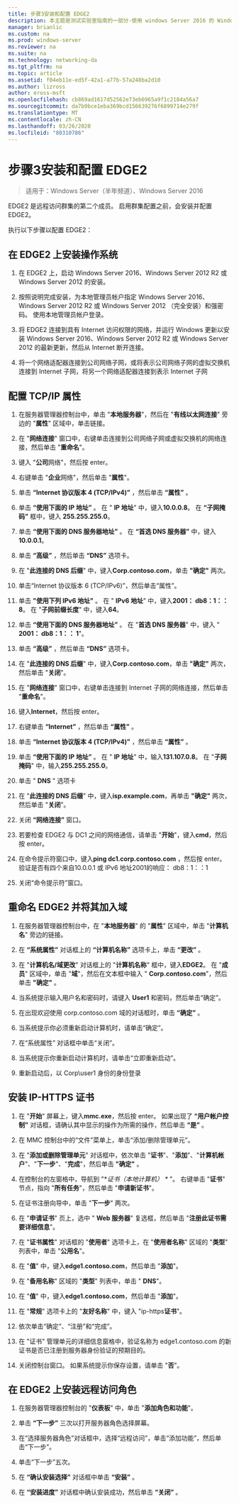 ```yaml
---
title: 步骤3安装和配置 EDGE2
description: 本主题是测试实验室指南的一部分-使用 windows Server 2016 的 Windows NLB 在群集中演示 DirectAccess
manager: brianlic
ms.custom: na
ms.prod: windows-server
ms.reviewer: na
ms.suite: na
ms.technology: networking-da
ms.tgt_pltfrm: na
ms.topic: article
ms.assetid: f04eb11e-ed5f-42a1-a77b-57a248ba2d10
ms.author: lizross
author: eross-msft
ms.openlocfilehash: cb869ad1617d52562e73eb6965a9f1c2184a56a7
ms.sourcegitcommit: da7b9bce1eba369bcd156639276f6899714e279f
ms.translationtype: MT
ms.contentlocale: zh-CN
ms.lasthandoff: 03/26/2020
ms.locfileid: "80310786"
---
```

# <a name="step-3-install-and-configure-edge2"></a>步骤3安装和配置 EDGE2

>适用于：Windows Server（半年频道）、Windows Server 2016

EDGE2 是远程访问群集的第二个成员。 启用群集配置之前，会安装并配置 EDGE2。

执行以下步骤以配置 EDGE2：

## <a name="install-the-operating-system-on-edge2"></a><a name="installOS"></a>在 EDGE2 上安装操作系统  
  
1.  在 EDGE2 上，启动 Windows Server 2016、Windows Server 2012 R2 或 Windows Server 2012 的安装。  
  
2.  按照说明完成安装，为本地管理员帐户指定 Windows Server 2016、Windows Server 2012 R2 或 Windows Server 2012 （完全安装）和强密码。 使用本地管理员帐户登录。  
  
3.  将 EDGE2 连接到具有 Internet 访问权限的网络，并运行 Windows 更新以安装 Windows Server 2016、Windows Server 2012 R2 或 Windows Server 2012 的最新更新，然后从 Internet 断开连接。  
  
4.  将一个网络适配器连接到公司网络子网，或将表示公司网络子网的虚拟交换机连接到 Internet 子网，将另一个网络适配器连接到表示 Internet 子网  
  
## <a name="configure-tcpip-properties"></a><a name="TCP"></a>配置 TCP/IP 属性  
  
1.  在服务器管理器控制台中，单击 "**本地服务器**"，然后在 "**有线以太网连接**" 旁边的 "**属性**" 区域中，单击链接。  
  
2.  在 "**网络连接**" 窗口中，右键单击连接到公司网络子网或虚拟交换机的网络连接，然后单击 "**重命名**"。  
  
3.  键入 "**公司**网络"，然后按 enter。  
  
4.  右键单击 "**企业**网络"，然后单击 "**属性**"。  
  
5.  单击 **“Internet 协议版本 4 (TCP/IPv4)”** ，然后单击 **“属性”** 。  
  
6.  单击 **“使用下面的 IP 地址”** 。 在 " **IP 地址**" 中，键入**10.0.0.8**。 在 **“子网掩码”** 框中，键入 **255.255.255.0**。  
  
7.  单击 **“使用下面的 DNS 服务器地址”** 。 在 **“首选 DNS 服务器”** 中，键入 **10.0.0.1**。  
  
8.  单击 **“高级”** ，然后单击 **“DNS”** 选项卡。  
  
9. 在 "**此连接的 DNS 后缀**" 中，键入**Corp.contoso.com**，单击 **"确定"** 两次。  
  
10. 单击“Internet 协议版本 6 (TCP/IPv6)”，然后单击“属性”。  
  
11. 单击 **"使用下列 IPv6 地址"** 。 在 " **IPv6 地址**" 中，键入**2001： db8：1：： 8**。 在 "**子网前缀长度**" 中，键入**64**。  
  
12. 单击 **“使用下面的 DNS 服务器地址”** 。 在 "**首选 DNS 服务器**" 中，键入 " **2001： db8：1：： 1**"。  
  
13. 单击 **“高级”** ，然后单击 **“DNS”** 选项卡。  
  
14. 在 "**此连接的 DNS 后缀**" 中，键入**Corp.contoso.com**，单击 **"确定"** 两次，然后单击 "**关闭**"。  
  
15. 在 "**网络连接**" 窗口中，右键单击连接到 Internet 子网的网络连接，然后单击 "**重命名**"。  
  
16. 键入**Internet**，然后按 enter。  
  
17. 右键单击 **“Internet”** ，然后单击 **“属性”** 。  
  
18. 单击 **“Internet 协议版本 4 (TCP/IPv4)”** ，然后单击 **“属性”** 。  
  
19. 单击 **“使用下面的 IP 地址”** 。 在 " **IP 地址**" 中，输入**131.107.0.8**。 在 "**子网掩码**" 中，输入**255.255.255.0**。  
  
20. 单击 " **DNS** " 选项卡  
  
21. 在 "**此连接的 DNS 后缀**" 中，键入**isp.example.com**，再单击 **"确定"** 两次，然后单击 "**关闭**"。  
  
22. 关闭 **“网络连接”** 窗口。  
  
23. 若要检查 EDGE2 与 DC1 之间的网络通信，请单击 "**开始**"，键入**cmd**，然后按 enter。  
  
24. 在命令提示符窗口中，键入**ping dc1.corp.contoso.com** ，然后按 enter。 验证是否有四个来自10.0.0.1 或 IPv6 地址2001的响应： db8：1：：1  
  
25. 关闭“命令提示符”窗口。  
  
## <a name="rename-edge2-and-join-it-to-the-domain"></a><a name="rename"></a>重命名 EDGE2 并将其加入域  
  
1.  在服务器管理器控制台中，在 "**本地服务器**" 的 "**属性**" 区域中，单击 "**计算机名**" 旁边的链接。  
  
2.  在 **“系统属性”** 对话框上的 **“计算机名称”** 选项卡上，单击 **“更改”** 。  
  
3.  在 "**计算机名/域更改**" 对话框上的 "**计算机名称**" 框中，键入**EDGE2**。 在 "**成员**" 区域中，单击 "**域**"，然后在文本框中输入 " **Corp.contoso.com**"，然后单击 **"确定"** 。  
  
4.  当系统提示输入用户名和密码时，请键入 **User1** 和密码，然后单击“确定”。  
  
5.  在出现欢迎使用 corp.contoso.com 域的对话框时，单击 **“确定”** 。  
  
6.  当系统提示你必须重新启动计算机时，请单击“确定”。  
  
7.  在“系统属性” 对话框中单击“关闭”。  
  
8.  当系统提示你重新启动计算机时，请单击“立即重新启动”。  
  
9. 重新启动后，以 Corp\user1 身份的身份登录  
  
## <a name="install-the-ip-https-certificate"></a><a name="IPHTTPSCert"></a>安装 IP-HTTPS 证书  
  
1.  在 "**开始**" 屏幕上，键入**mmc.exe**，然后按 enter。 如果出现了 **“用户帐户控制”** 对话框，请确认其中显示的操作为所需的操作，然后单击 **“是”** 。  
  
2.  在 MMC 控制台中的“文件”菜单上，单击“添加/删除管理单元”。  
  
3.  在 "**添加或删除管理单元**" 对话框中，依次单击 "**证书**"、"**添加**"、"**计算机帐户**"、"**下一步**"、"**完成**"，然后单击 **"确定"** 。  
  
4.  在控制台的左窗格中，导航到 "**证书（本地计算机） \** "。 右键单击 "**证书**" 节点，指向 "**所有任务**"，然后单击 "**申请新证书**"。  
  
5.  在证书注册向导中，单击 "**下一步**" 两次。  
  
6.  在 "**申请证书**" 页上，选中 " **Web 服务器**" 复选框，然后单击 "**注册此证书需要详细信息**"。  
  
7.  在 "**证书属性**" 对话框的 "**使用者**" 选项卡上，在 "**使用者名称**" 区域的 "**类型**" 列表中，单击 "**公用名**"。  
  
8.  在 "**值**" 中，键入**edge1.contoso.com**，然后单击 "**添加**"。  
  
9. 在 "**备用名称**" 区域的 "**类型**" 列表中，单击 " **DNS**"。  
  
10. 在 "**值**" 中，键入**edge1.contoso.com**，然后单击 "**添加**"。  
  
11. 在 "**常规**" 选项卡上的 "**友好名称**" 中，键入 "ip-https**证书**"。  
  
12. 依次单击“确定”、“注册”和“完成”。  
  
13. 在 "证书" 管理单元的详细信息窗格中，验证名称为 edge1.contoso.com 的新证书是否已注册到服务器身份验证的预期目的。  
  
14. 关闭控制台窗口。 如果系统提示你保存设置，请单击 "**否**"。  
  
## <a name="install-the-remote-access-role-on-edge2"></a><a name="InstallDA"></a>在 EDGE2 上安装远程访问角色  
  
1.  在服务器管理器控制台的 "**仪表板**" 中，单击 "**添加角色和功能**"。  
  
2.  单击 **“下一步”** 三次以打开服务器角色选择屏幕。  
  
3.  在“选择服务器角色”对话框中，选择“远程访问”，单击“添加功能”，然后单击“下一步”。  
  
4.  单击“下一步”五次。  
  
5.  在 **“确认安装选择”** 对话框中单击 **“安装”** 。  
  
6.  在 **“安装进度”** 对话框中确认安装成功，然后单击 **“关闭”** 。  
  


